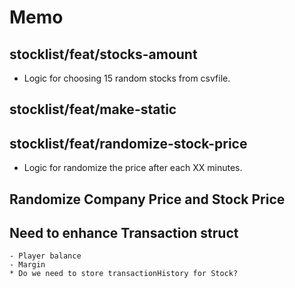 # Memo

## stocklist/feat/stocks-amount
- Logic for choosing 15 random stocks from csvfile.

## stocklist/feat/make-static

## stocklist/feat/randomize-stock-price
- Logic for randomize the price after each XX minutes.

## Randomize Company Price and Stock Price

## Need to enhance Transaction struct
    - Player balance
    - Margin
    * Do we need to store transactionHistory for Stock?
